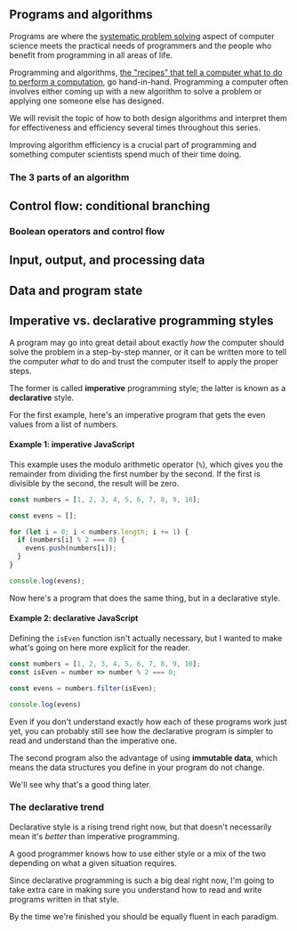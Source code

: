 ## Programs and algorithms

Programs are where the [systematic problem solving](./1-computers-programming-and-javascript/0-getting-started.md#systematic-problem-solving) aspect of computer science meets the practical needs of programmers and the people who benefit from programming in all areas of life.

Programming and algorithms, [the "recipes" that tell a computer what to do to perform a computation](./0-getting-started.md#algorithms-and-thinking-algorithmically), go hand-in-hand. Programming a computer often involves either coming up with a new algorithm to solve a problem or applying one someone else has designed.

We will revisit the topic of how to both design algorithms and interpret them for effectiveness and efficiency several times throughout this series.

Improving algorithm efficiency is a crucial part of programming and something computer scientists spend much of their time doing.

### The 3 parts of an algorithm

## Control flow: conditional branching

### Boolean operators and control flow

## Input, output, and processing data

## Data and program state

## Imperative vs. declarative programming styles

A program may go into great detail about exactly _how_ the computer should solve the problem in a step-by-step manner, or it can be written more to tell the computer _what_ to do and trust the computer itself to apply the proper steps.

The former is called **imperative** programming style; the latter is known as a **declarative** style.

For the first example, here's an imperative program that gets the even values from a list of numbers.

#### Example 1: imperative JavaScript

This example uses the modulo arithmetic operator (`%`), which gives you the remainder from dividing the first number by the second. If the first is divisible by the second, the result will be zero.

```javascript
const numbers = [1, 2, 3, 4, 5, 6, 7, 8, 9, 10];

const evens = [];

for (let i = 0; i < numbers.length; i += 1) {
  if (numbers[i] % 2 === 0) {
    evens.push(numbers[i]);
  }
}

console.log(evens);
```

Now here's a program that does the same thing, but in a declarative style.

#### Example 2: declarative JavaScript

Defining the `isEven` function isn't actually necessary, but I wanted to make what's going on here more explicit for the reader.

```javascript
const numbers = [1, 2, 3, 4, 5, 6, 7, 8, 9, 10];
const isEven = number => number % 2 === 0;

const evens = numbers.filter(isEven);

console.log(evens)
```

Even if you don't understand exactly how each of these programs work just yet, you can probably still see how the declarative program is simpler to read and understand than the imperative one.

The second program also the advantage of using **immutable data**, which means the data structures you define in your program do not change.

We'll see why that's a good thing later.

### The declarative trend

Declarative style is a rising trend right now, but that doesn't necessarily mean it's _better_ than imperative programming.

A good programmer knows how to use either style or a mix of the two depending on what a given situation requires.

Since declarative programming is such a big deal right now, I'm going to take extra care in making sure you understand how to read and write programs written in that style.

By the time we're finished you should be equally fluent in each paradigm.
